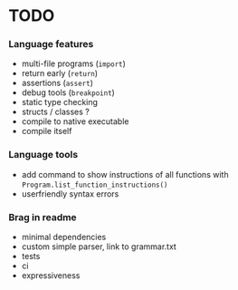 # TODO

### Language features
- multi-file programs (`import`)
- return early (`return`)
- assertions (`assert`)
- debug tools (`breakpoint`)
- static type checking
- structs / classes ?
- compile to native executable
- compile itself

### Language tools
- add command to show instructions of all functions with `Program.list_function_instructions()`
- userfriendly syntax errors

### Brag in readme
- minimal dependencies
- custom simple parser, link to grammar.txt
- tests
- ci
- expressiveness
